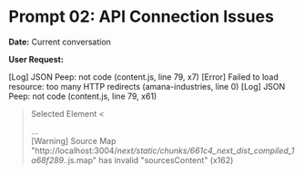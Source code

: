 # Prompt 02: API Connection Issues

**Date:** Current conversation

**User Request:**

[Log] JSON Peep: not code (content.js, line 79, x7)
[Error] Failed to load resource: too many HTTP redirects (amana-industries, line 0)
[Log] JSON Peep: not code (content.js, line 79, x61)
> Selected Element
< <div class="h-96 bg-red-50 rounded-lg flex items-center justify-center">…</div>
[Warning] Source Map "http://localhost:3004/_next/static/chunks/661c4_next_dist_compiled_1a68f289._.js.map" has invalid "sourcesContent" (x162)
